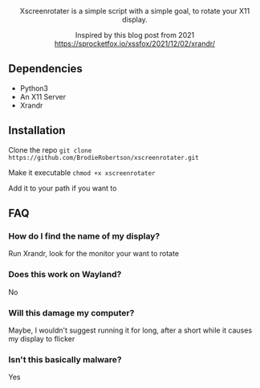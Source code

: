 <div align = center>
Xscreenrotater is a simple script with a simple goal, to rotate your X11 display.

Inspired by this blog post from 2021 https://sprocketfox.io/xssfox/2021/12/02/xrandr/
</div>

## Dependencies

* Python3
* An X11 Server
* Xrandr

## Installation

Clone the repo `git clone https://github.com/BrodieRobertson/xscreenrotater.git`

Make it executable `chmod +x xscreenrotater`

Add it to your path if you want to

## FAQ

### How do I find the name of my display?

Run Xrandr, look for the monitor your want to rotate

### Does this work on Wayland?

No

### Will this damage my computer?

Maybe, I wouldn't suggest running it for long, after a short while it causes my display to flicker

### Isn't this basically malware?

Yes
